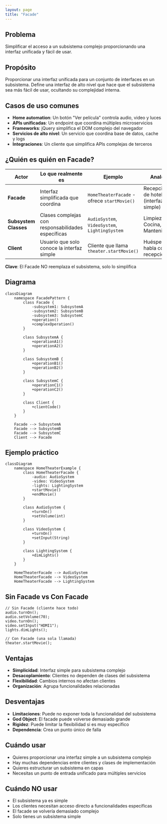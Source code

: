```yaml
---
layout: page
title: "Facade"
---
```


## Problema
Simplificar el acceso a un subsistema complejo proporcionando una interfaz unificada y fácil de usar.

## Propósito
Proporcionar una interfaz unificada para un conjunto de interfaces en un subsistema. Define una interfaz de alto nivel que hace que el subsistema sea más fácil de usar, ocultando su complejidad interna.

## Casos de uso comunes
- **Home automation**: Un botón "Ver película" controla audio, video y luces
- **APIs unificadas**: Un endpoint que coordina múltiples microservicios
- **Frameworks**: jQuery simplifica el DOM complejo del navegador
- **Servicios de alto nivel**: Un servicio que coordina base de datos, cache y logs
- **Integraciones**: Un cliente que simplifica APIs complejas de terceros

## ¿Quién es quién en Facade?

| Actor | Lo que realmente es | Ejemplo | Analogía |
|-------|--------------------|---------|-----------|
| **Facade** | Interfaz simplificada que coordina | `HomeTheaterFacade` - ofrece `startMovie()` | Recepcionista de hotel (interfaz simple) |
| **Subsystem Classes** | Clases complejas con responsabilidades específicas | `AudioSystem`, `VideoSystem`, `LightingSystem` | Limpieza, Cocina, Mantenimiento |
| **Client** | Usuario que solo conoce la interfaz simple | Cliente que llama `theater.startMovie()` | Huésped (solo habla con recepcionista) |

**Clave**: El Facade NO reemplaza el subsistema, solo lo simplifica

## Diagrama

```mermaid
classDiagram
    namespace FacadePattern {
        class Facade {
            -subsystem1: SubsystemA
            -subsystem2: SubsystemB
            -subsystem3: SubsystemC
            +operation()
            +complexOperation()
        }
        
        class SubsystemA {
            +operationA1()
            +operationA2()
        }
        
        class SubsystemB {
            +operationB1()
            +operationB2()
        }
        
        class SubsystemC {
            +operationC1()
            +operationC2()
        }
        
        class Client {
            +clientCode()
        }
    }
    
    Facade --> SubsystemA
    Facade --> SubsystemB
    Facade --> SubsystemC
    Client --> Facade
```

## Ejemplo práctico

```mermaid
classDiagram
    namespace HomeTheaterExample {
        class HomeTheaterFacade {
            -audio: AudioSystem
            -video: VideoSystem
            -lights: LightingSystem
            +startMovie()
            +endMovie()
        }
        
        class AudioSystem {
            +turnOn()
            +setVolume(int)
        }
        
        class VideoSystem {
            +turnOn()
            +setInput(String)
        }
        
        class LightingSystem {
            +dimLights()
        }
    }
    
    HomeTheaterFacade --> AudioSystem
    HomeTheaterFacade --> VideoSystem
    HomeTheaterFacade --> LightingSystem
```

## Sin Facade vs Con Facade

```
// Sin Facade (cliente hace todo)
audio.turnOn();
audio.setVolume(70);
video.turnOn();
video.setInput("HDMI1");
lights.dimLights();

// Con Facade (una sola llamada)
theater.startMovie();
```

## Ventajas
- **Simplicidad**: Interfaz simple para subsistema complejo
- **Desacoplamiento**: Clientes no dependen de clases del subsistema
- **Flexibilidad**: Cambios internos no afectan clientes
- **Organización**: Agrupa funcionalidades relacionadas

## Desventajas
- **Limitaciones**: Puede no exponer toda la funcionalidad del subsistema
- **God Object**: El facade puede volverse demasiado grande
- **Rigidez**: Puede limitar la flexibilidad si es muy específico
- **Dependencia**: Crea un punto único de falla

## Cuándo usar
- Quieres proporcionar una interfaz simple a un subsistema complejo
- Hay muchas dependencias entre clientes y clases de implementación
- Quieres estructurar un subsistema en capas
- Necesitas un punto de entrada unificado para múltiples servicios

## Cuándo NO usar
- El subsistema ya es simple
- Los clientes necesitan acceso directo a funcionalidades específicas
- El facade se volvería demasiado complejo
- Solo tienes un subsistema simple